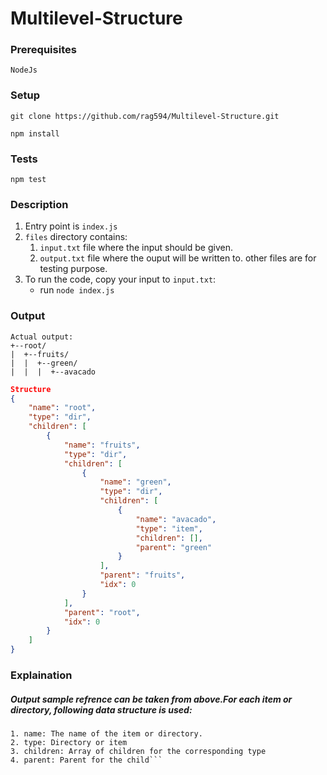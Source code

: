 # Multilevel-Structure
### Prerequisites
```NodeJs```

### Setup
``` git clone https://github.com/rag594/Multilevel-Structure.git ```

``` npm install ```

### Tests
``` npm test ```

### Description

1. Entry point is ```index.js```
2. ```files``` directory contains:
   1. ```input.txt``` file where the input should be given.
   2. ```output.txt``` file where the ouput will be written to.
   other files are for testing purpose.
3. To run the code, copy your input to ```input.txt```:
   * run ```node index.js```


### Output
```
Actual output:
+--root/
|  +--fruits/
|  |  +--green/
|  |  |  +--avacado

```
```json
Structure
{
    "name": "root",
    "type": "dir",
    "children": [
        {
            "name": "fruits",
            "type": "dir",
            "children": [
                {
                    "name": "green",
                    "type": "dir",
                    "children": [
                        {
                            "name": "avacado",
                            "type": "item",
                            "children": [],
                            "parent": "green"
                        }
                    ],
                    "parent": "fruits",
                    "idx": 0
                }
            ],
            "parent": "root",
            "idx": 0
        }
    ]
}
```
### Explaination
##### Output sample refrence can be taken from above.For each item or directory, following data structure is used:
```
1. name: The name of the item or directory.
2. type: Directory or item
3. children: Array of children for the corresponding type
4. parent: Parent for the child```
